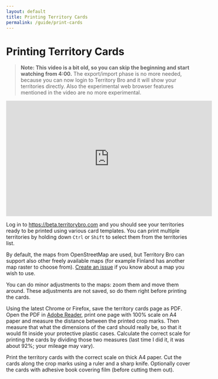 ```yaml
---
layout: default
title: Printing Territory Cards
permalink: /guide/print-cards
---
```


# Printing Territory Cards

> **Note: This video is a bit old, so you can skip the beginning and start watching from 4:00.** The export/import phase is no more needed, because you can now login to Territory Bro and it will show your territories directly. Also the experimental web browser features mentioned in the video are no more experimental.  

<iframe width="560" height="315" src="https://www.youtube.com/embed/WSxMMV6CpPg?list=PLSADDT9dzgRCEEopQhYLrdjVOfyfrC-Iz&start=239" frameborder="0" allow="accelerometer; autoplay; encrypted-media; gyroscope; picture-in-picture" allowfullscreen></iframe>

Log in to <https://beta.territorybro.com> and you should see your territories ready to be printed using various card templates. You can print multiple territories by holding down `Ctrl` or `Shift` to select them from the territories list. 

By default, the maps from OpenStreetMap are used, but Territory Bro can support also other freely available maps (for example Finland has another map raster to choose from). [Create an issue](https://github.com/luontola/territory-bro/issues) if you know about a map you wish to use.

You can do minor adjustments to the maps: zoom them and move them around. These adjustments are not saved, so do them right before printing the cards. 

Using the latest Chrome or Firefox, save the territory cards page as PDF. Open the PDF in [Adobe Reader](https://get.adobe.com/reader/), print one page with 100% scale on A4 paper and measure the distance between the printed crop marks. Then measure that what the dimensions of the card should really be, so that it would fit inside your protective plastic cases. Calculate the correct scale for printing the cards by dividing those two measures (last time I did it, it was about 92%; your mileage may vary).

Print the territory cards with the correct scale on thick A4 paper. Cut the cards along the crop marks using a ruler and a sharp knife. Optionally cover the cards with adhesive book covering film (before cutting them out).
